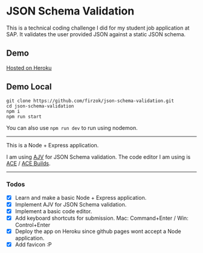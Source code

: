 # JSON Schema Validation

This is a technical coding challenge I did for my student job application at SAP. It validates the user provided JSON against a static JSON schema.


## Demo
[Hosted on Heroku](https://json-schema-validation.herokuapp.com/)


## Demo Local
```
git clone https://github.com/firzok/json-schema-validation.git
cd json-schema-validation
npm i
npm run start
```
You can also use `npm run dev` to run using nodemon.

___


This is a Node + Express application.

I am using [AJV](https://github.com/ajv-validator/ajv) for JSON Schema validation. The code editor I am using is [ACE](https://github.com/ajaxorg/ace) / [ACE Builds](https://github.com/ajaxorg/ace-builds/).

___

### Todos
- [x] Learn and make a basic Node + Express application.
- [x] Implement AJV for JSON Schema validation.
- [x] Implement a basic code editor.
- [x] Add keyboard shortcuts for submission. Mac: Command+Enter / Win: Control+Enter
- [x] Deploy the app on Heroku since github pages wont accept a Node application.
- [x] Add favicon :P 

